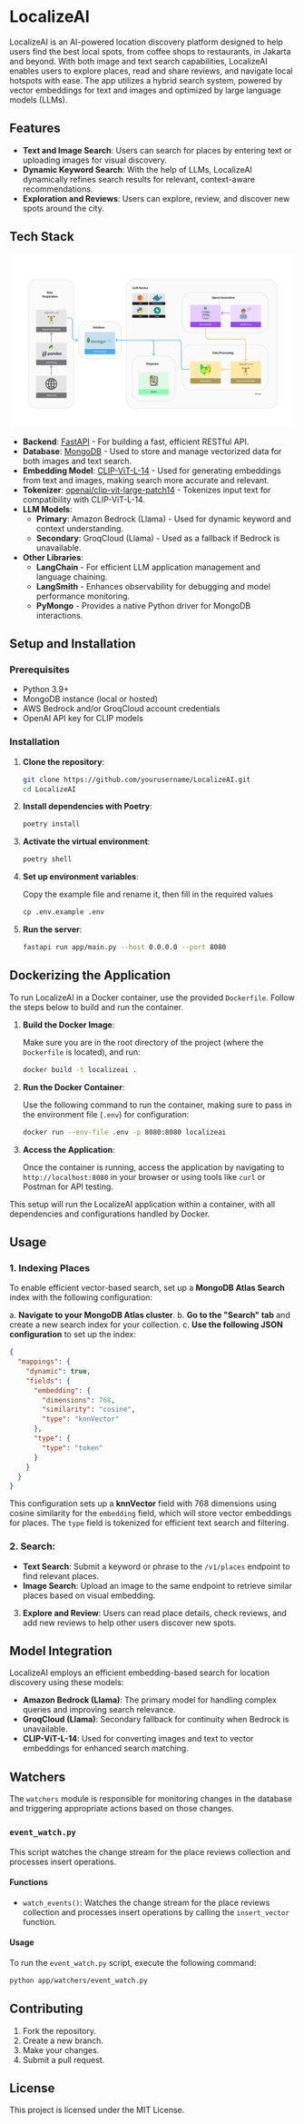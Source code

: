 # LocalizeAI

LocalizeAI is an AI-powered location discovery platform designed to help users find the best local spots, from coffee shops to restaurants, in Jakarta and beyond. With both image and text search capabilities, LocalizeAI enables users to explore places, read and share reviews, and navigate local hotspots with ease. The app utilizes a hybrid search system, powered by vector embeddings for text and images and optimized by large language models (LLMs).

## Features

- **Text and Image Search**: Users can search for places by entering text or uploading images for visual discovery.
- **Dynamic Keyword Search**: With the help of LLMs, LocalizeAI dynamically refines search results for relevant, context-aware recommendations.
- **Exploration and Reviews**: Users can explore, review, and discover new spots around the city.

## Tech Stack

![Arhchitecture](./assets/llm-architecture.png)

- **Backend**: [FastAPI](https://fastapi.tiangolo.com/) - For building a fast, efficient RESTful API.
- **Database**: [MongoDB](https://www.mongodb.com/) - Used to store and manage vectorized data for both images and text search.
- **Embedding Model**: [CLIP-ViT-L-14](https://huggingface.co/openai/clip-vit-large-patch14) - Used for generating embeddings from text and images, making search more accurate and relevant.
- **Tokenizer**: [openai/clip-vit-large-patch14](https://huggingface.co/openai/clip-vit-large-patch14) - Tokenizes input text for compatibility with CLIP-ViT-L-14.
- **LLM Models**:
  - **Primary**: Amazon Bedrock (Llama) - Used for dynamic keyword and context understanding.
  - **Secondary**: GroqCloud (Llama) - Used as a fallback if Bedrock is unavailable.
- **Other Libraries**:
  - **LangChain** - For efficient LLM application management and language chaining.
  - **LangSmith** - Enhances observability for debugging and model performance monitoring.
  - **PyMongo** - Provides a native Python driver for MongoDB interactions.

## Setup and Installation

### Prerequisites

- Python 3.9+
- MongoDB instance (local or hosted)
- AWS Bedrock and/or GroqCloud account credentials
- OpenAI API key for CLIP models

### Installation

1. **Clone the repository**:
   ```bash
   git clone https://github.com/yourusername/LocalizeAI.git
   cd LocalizeAI
   ```

2. **Install dependencies with Poetry**:
   ```bash
   poetry install
   ```

3. **Activate the virtual environment**:
   ```bash
   poetry shell
   ```

4. **Set up environment variables**:

   Copy the example file and rename it, then fill in the required values
   ```bash
   cp .env.example .env
   ```

5. **Run the server**:
   ```bash
   fastapi run app/main.py --host 0.0.0.0 --port 8080
   ```

## Dockerizing the Application

To run LocalizeAI in a Docker container, use the provided `Dockerfile`. Follow the steps below to build and run the container.

1. **Build the Docker Image**:

   Make sure you are in the root directory of the project (where the `Dockerfile` is located), and run:
   ```bash
   docker build -t localizeai .
   ```

2. **Run the Docker Container**:

   Use the following command to run the container, making sure to pass in the environment file (`.env`) for configuration:
   ```bash
   docker run --env-file .env -p 8080:8080 localizeai
   ```

3. **Access the Application**:

   Once the container is running, access the application by navigating to `http://localhost:8080` in your browser or using tools like `curl` or Postman for API testing.

This setup will run the LocalizeAI application within a container, with all dependencies and configurations handled by Docker.

## Usage

### 1. **Indexing Places**

To enable efficient vector-based search, set up a **MongoDB Atlas Search** index with the following configuration:

a. **Navigate to your MongoDB Atlas cluster**.
b. **Go to the "Search" tab** and create a new search index for your collection.
c. **Use the following JSON configuration** to set up the index:

   ```json
   {
     "mappings": {
       "dynamic": true,
       "fields": {
         "embedding": {
           "dimensions": 768,
           "similarity": "cosine",
           "type": "knnVector"
         },
         "type": {
           "type": "token"
         }
       }
     }
   }
   ```

This configuration sets up a **knnVector** field with 768 dimensions using cosine similarity for the `embedding` field, which will store vector embeddings for places. The `type` field is tokenized for efficient text search and filtering. 

###  2. **Search**:
   - **Text Search**: Submit a keyword or phrase to the `/v1/places` endpoint to find relevant places.
   - **Image Search**: Upload an image to the same endpoint to retrieve similar places based on visual embedding.
3. **Explore and Review**: Users can read place details, check reviews, and add new reviews to help other users discover new spots.

## Model Integration

LocalizeAI employs an efficient embedding-based search for location discovery using these models:

- **Amazon Bedrock (Llama)**: The primary model for handling complex queries and improving search relevance.
- **GroqCloud (Llama)**: Secondary fallback for continuity when Bedrock is unavailable.
- **CLIP-ViT-L-14**: Used for converting images and text to vector embeddings for enhanced search matching.

## Watchers

The `watchers` module is responsible for monitoring changes in the database and triggering appropriate actions based on those changes.

### `event_watch.py`

This script watches the change stream for the place reviews collection and processes insert operations.

#### Functions

- `watch_events()`: Watches the change stream for the place reviews collection and processes insert operations by calling the `insert_vector` function.

#### Usage

To run the `event_watch.py` script, execute the following command:

```sh
python app/watchers/event_watch.py
```

## Contributing

1. Fork the repository.
2. Create a new branch.
3. Make your changes.
4. Submit a pull request.

## License

This project is licensed under the MIT License.
